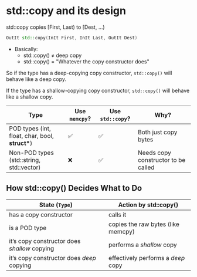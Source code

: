 # std::copy and its design

std::copy copies [First, Last) to [Dest, ...)

```cpp
OutIt std::copy(InIt First, InIt Last, OutIt Dest)
```

- Basically:
  - std::copy() $\neq$ deep copy
  - std::copy() = "Whatever the copy constructor does"

So if the type has a deep-copying copy constructor, `std::copy()` will behave like a deep copy.

If the type has a shallow-copying copy constructor, `std::copy()` will behave like a shallow copy.

| Type                                             | Use `memcpy`? | Use `std::copy`? | Why?                                |
| ------------------------------------------------ | ------------- | ---------------- | ----------------------------------- |
| POD types (int, float, char, bool, **struct\***) | ✅            | ✅               | Both just copy bytes                |
| Non-POD types (std::string, std::vector)         | ❌            | ✅               | Needs copy constructor to be called |

## How std::copy() Decides What to Do

| State (`Type`)                               | Action by std::copy()              |
| -------------------------------------------- | ---------------------------------- |
| has a copy constructor                       | calls it                           |
| is a POD type                                | copies the raw bytes (like memcpy) |
| it’s copy constructor does _shallow_ copying | performs a _shallow_ copy          |
| it’s copy constructor does _deep_ copying    | effectively performs a _deep_ copy |

